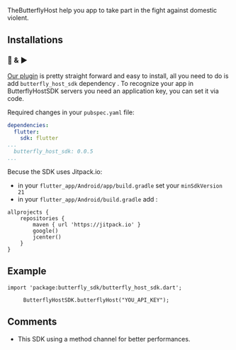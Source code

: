 TheButterflyHost help you app to take part in the fight against domestic violent.


## Installations
### 🔌 & ▶️

[Our plugin](https://pub.dev/packages/butterfly_host_sdk) is pretty straight forward and easy to install, all you need to do is add `butterfly_host_sdk` dependency .
To recognize your app in ButterflyHostSDK servers you need an application key, you can set it via code.

Required changes in your `pubspec.yaml` file:
```yaml
dependencies:
  flutter:
    sdk: flutter
...
  butterfly_host_sdk: 0.0.5
...
```

Becuse the SDK uses Jitpack.io:

* in your `flutter_app/Android/app/build.gradle` set your `minSdkVersion 21`
* in your `flutter_app/Android/build.gradle` add :
```
allprojects {
    repositories {
        maven { url 'https://jitpack.io' }
        google()
        jcenter()
    }
}
```



## Example

```
import 'package:butterfly_sdk/butterfly_host_sdk.dart';
  
     ButterflyHostSDK.butterflyHost("YOU_API_KEY");

```

## Comments

* This SDK using a method channel for better performances.

